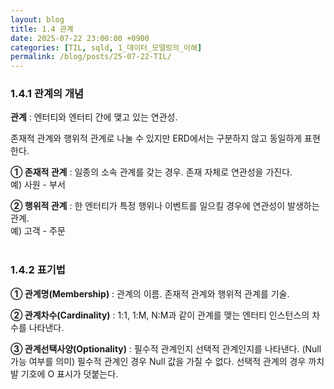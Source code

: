 ```yaml
---
layout: blog
title: 1.4 관계
date: 2025-07-22 23:00:00 +0900
categories: [TIL, sqld, 1_데이터_모델링의_이해]
permalink: /blog/posts/25-07-22-TIL/
---
```


### 1.4.1 관계의 개념

**관계** : 엔터티와 엔터티 간에 맺고 있는 연관성.

존재적 관계와 행위적 관계로 나눌 수 있지만 ERD에서는 구분하지 않고 동일하게 표현한다.

**① 존재적 관계** : 일종의 소속 관계를 갖는 경우. 존재 자체로 연관성을 가진다.<br>예) 사원 - 부서

**② 행위적 관계** : 한 엔터티가 특정 행위나 이벤트를 일으킬 경우에 연관성이 발생하는 관계.<br>예) 고객 - 주문
<br><br>

### 1.4.2 표기법

**① 관계명(Membership)** : 관계의 이름. 존재적 관계와 행위적 관계를 기술.

**② 관계차수(Cardinality)** : 1:1, 1:M, N:M과 같이 관계를 맺는 엔터티 인스턴스의 차수를 나타낸다.

**③ 관계선택사양(Optionality)** : 필수적 관계인지 선택적 관계인지를 나타낸다. (Null 가능 여부를 의미) 필수적 관계인 경우 Null 값을 가질 수 없다. 선택적 관계의 경우 까치발 기호에 O 표시가 덧붙는다.
